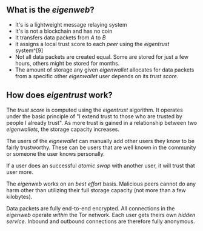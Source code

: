 ## What is the _eigenweb_?

- It's is a lightweight message relaying system
- It's is not a blockchain and has no coin
- It transfers data packets from _A_ to _B_
- it assigns a local trust score to each _peer_ using the _eigentrust_
  system^[9]
- Not all data packets are created equal. Some are stored for just a few hours,
  others might be stored for months.
- The amount of storage any given _eigenwallet_ allocates for data packets from
  a specific other _eigenwallet_ user depends on its _trust score_.

## How does _eigentrust_ work?

The _trust score_ is computed using the _eigentrust_ algorithm. It operates
under the basic principle of "I extend trust to those who are trusted by people
I already trust". As more trust is gained in a relationship between two
_eigenwallets_, the storage capacity increases.

The users of the _eignewallet_ can manually add other users they know to be
fairly trustworthy. These can be users that are well known in the community or
someone the user knows personally.

If a user does an successful _atomic swap_ with another user, it will trust that
user more.

The _eigenweb_ works on an _best effort_ basis. Malicious peers cannot do any
harm other than utilizing their full storage capacity (not more than a few
kilobytes).

Data packets are fully end-to-end encrypted. All connections in the _eigenweb_
operate _within_ the Tor network. Each user gets theirs own _hidden service_.
Inbound and outbound connections are therefore fully anonymous.
